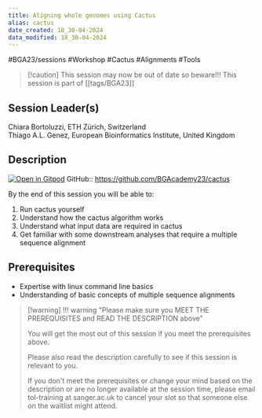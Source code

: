 ```yaml
---
title: Aligning whole genomes using Cactus
alias: cactus
date_created: 18_30-04-2024
data_modified: 18_30-04-2024
---
```

#BGA23/sessions #Workshop #Cactus #Alignments #Tools 

> [!caution] This session may now be out of date so beware!!!
> This session is part of  [[tags/BGA23]]

## Session Leader(s)

Chiara Bortoluzzi, ETH Zürich, Switzerland  
Thiago A.L. Genez, European Bioinformatics Institute, United Kingdom

## Description
[![Open in Gitpod](https://gitpod.io/button/open-in-gitpod.svg)](https://gitpod.io/#https://github.com/BGAcademy23/cactus)
GitHub:: https://github.com/BGAcademy23/cactus

By the end of this session you will be able to:

1. Run cactus yourself
2. Understand how the cactus algorithm works 
3. Understand what input data are required in cactus
4. Get familiar with some downstream analyses that require a multiple sequence alignment

## Prerequisites

- Expertise with linux command line basics
- Understanding of basic concepts of multiple sequence alignments

> [!warning] !!! warning "Please make sure you MEET THE PREREQUISITES and READ THE DESCRIPTION above"
> 
> You will get the most out of this session if you meet the prerequisites above.
> 
> Please also read the description carefully to see if this session is relevant to you.
> 
> If you don't meet the prerequisites or change your mind based on the description or are no longer available at the session time, please email tol-training at sanger.ac.uk to cancel your slot so that someone else on the waitlist might attend.
